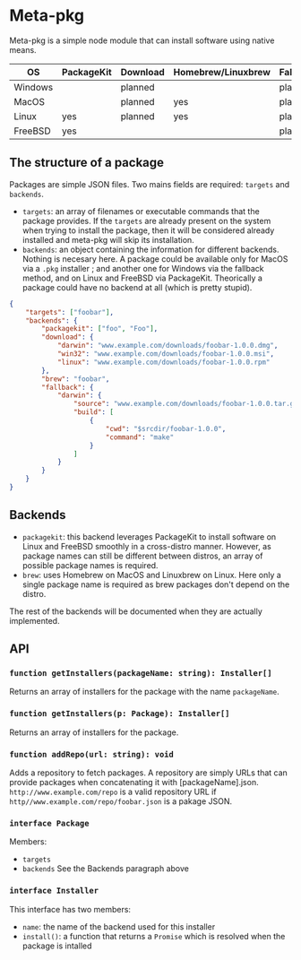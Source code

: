 # Meta-pkg

Meta-pkg is a simple node module that can install software using native means.

|OS|PackageKit|Download|Homebrew/Linuxbrew|Fallback|
|---|---|---|---|---|
|Windows||planned||planned|
|MacOS||planned|yes|planned|
|Linux|yes|planned|yes|planned|
|FreeBSD|yes|||planned|

## The structure of a package

Packages are simple JSON files. Two mains fields are required: `targets` and `backends`.
- `targets`: an array of filenames or executable commands that the package provides. If the `targets` are already present on the system when trying to install the package, then it will be considered already installed and meta-pkg will skip its installation.
- `backends`: an object containing the information for different backends. Nothing is necesary here. A package could be available only for MacOS via a `.pkg` installer ; and another one for Windows via the fallback method, and on Linux and FreeBSD via PackageKit. Theorically a package could have no backend at all (which is pretty stupid).

```json
{
    "targets": ["foobar"],
    "backends": {
        "packagekit": ["foo", "Foo"],
        "download": {
            "darwin": "www.example.com/downloads/foobar-1.0.0.dmg",
            "win32": "www.example.com/downloads/foobar-1.0.0.msi",
            "linux": "www.example.com/downloads/foobar-1.0.0.rpm"
        },
        "brew": "foobar",
        "fallback": {
            "darwin": {
                "source": "www.example.com/downloads/foobar-1.0.0.tar.gz",
                "build": [
                    {
                        "cwd": "$srcdir/foobar-1.0.0",
                        "command": "make"
                    }
                ]
            }
        }
    }
}
```

## Backends

- `packagekit`: this backend leverages PackageKit to install software on Linux and FreeBSD smoothly in a cross-distro manner. However, as package names can still be different between distros, an array of possible package names is required.
- `brew`: uses Homebrew on MacOS and Linuxbrew on Linux. Here only a single package name is required as brew packages don't depend on the distro.

The rest of the backends will be documented when they are actually implemented.

## API

### `function getInstallers(packageName: string): Installer[]`
Returns an array of installers for the package with the name `packageName`.

### `function getInstallers(p: Package): Installer[]`
Returns an array of installers for the package.

### `function addRepo(url: string): void`
Adds a repository to fetch packages. A repository are simply URLs that can provide packages when concatenating it with [packageName].json. `http://www.example.com/repo` is a valid repository URL if `http//www.example.com/repo/foobar.json` is a pakage JSON.

### `interface Package`
Members:
- `targets`
- `backends`
See the Backends paragraph above

### `interface Installer`
This interface has two members:
- `name`: the name of the backend used for this installer
- `install()`: a function that returns a `Promise` which is resolved when the package is intalled